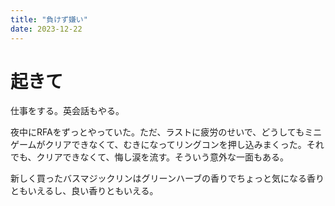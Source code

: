 ```yaml
---
title: "負けず嫌い"
date: 2023-12-22
---
```



# 起きて
仕事をする。英会話もやる。

夜中にRFAをずっとやっていた。ただ、ラストに疲労のせいで、どうしてもミニゲームがクリアできなくて、むきになってリングコンを押し込みまくった。それでも、クリアできなくて、悔し涙を流す。そういう意外な一面もある。

新しく買ったバスマジックリンはグリーンハーブの香りでちょっと気になる香りともいえるし、良い香りともいえる。